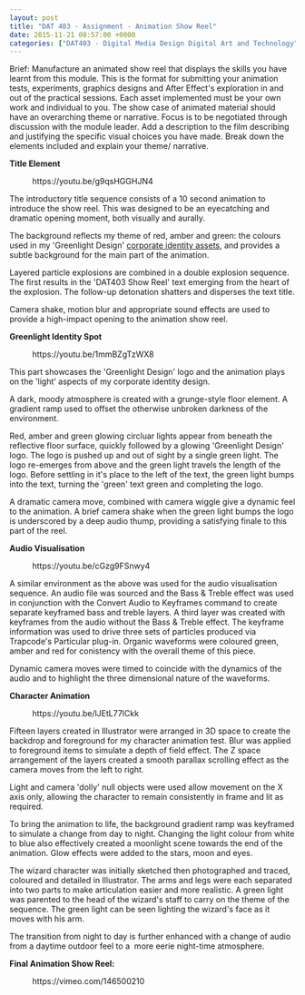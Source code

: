 ```yaml
---
layout: post
title: "DAT 403 - Assignment - Animation Show Reel"
date: 2015-11-21 08:57:00 +0000
categories: ["DAT403 - Digital Media Design Digital Art and Technology"]
---
```


Brief: Manufacture an animated show reel that displays the skills you have learnt from this module. This is the format for submitting your animation tests, experiments, graphics designs and After Effect's exploration in and out of the practical sessions. Each asset implemented must be your own work and individual to you. The show case of animated material should have an overarching theme or narrative. Focus is to be negotiated through discussion with the module leader. Add a description to the film describing and justifying the specific visual choices you have made. Break down the elements included and explain your theme/ narrative.

**Title Element**

<figure class="wp-block-embed is-type-video is-provider-youtube wp-block-embed-youtube wp-embed-aspect-16-9 wp-has-aspect-ratio"><div class="wp-block-embed__wrapper">
https://youtu.be/g9qsHGGHJN4
</div></figure>

The introductory title sequence consists of a 10 second animation to introduce the show reel. This was designed to be an eyecatching and dramatic opening moment, both visually and aurally.

<p>The background reflects my theme of red, amber and green: the colours used in my 'Greenlight Design' <a href="http://www.circleseven.co.uk/2015/11/16/dat403-assignment-corporate-identity-design/">corporate identity assets</a>, and provides a subtle background for the main part of the animation.</p>

Layered particle explosions are combined in a double explosion sequence. The first results in the 'DAT403 Show Reel' text emerging from the heart of the explosion. The follow-up detonation shatters and disperses the text title.

Camera shake, motion blur and appropriate sound effects are used to provide a high-impact opening to the animation show reel.

**Greenlight Identity Spot**

<figure class="wp-block-embed is-type-video is-provider-youtube wp-block-embed-youtube wp-embed-aspect-16-9 wp-has-aspect-ratio"><div class="wp-block-embed__wrapper">
https://youtu.be/1mmBZgTzWX8
</div></figure>

This part showcases the 'Greenlight Design' logo and the animation plays on the 'light' aspects of my corporate identity design.

A dark, moody atmosphere is created with a grunge-style floor element. A gradient ramp used to offset the otherwise unbroken darkness of the environment.

Red, amber and green glowing circluar lights appear from beneath the reflective floor surface, quickly followed by a glowing 'Greenlight Design' logo. The logo is pushed up and out of sight by a single green light. The logo re-emerges from above and the green light travels the length of the logo. Before settling in it's place to the left of the text, the green light bumps into the text, turning the 'green' text green and completing the logo.

A dramatic camera move, combined with camera wiggle give a dynamic feel to the animation. A brief camera shake when the green light bumps the logo is underscored by a deep audio thump, providing a satisfying finale to this part of the reel.

**Audio Visualisation**

<figure class="wp-block-embed is-type-video is-provider-youtube wp-block-embed-youtube wp-embed-aspect-16-9 wp-has-aspect-ratio"><div class="wp-block-embed__wrapper">
https://youtu.be/cGzg9FSnwy4
</div></figure>

A similar environment as the above was used for the audio visualisation sequence. An audio file was sourced and the Bass &amp; Treble effect was used in conjunction with the Convert Audio to Keyframes command to create separate keyframed bass and treble layers. A third layer was created with keyframes from the audio without the Bass &amp; Treble effect. The keyframe information was used to drive three sets of particles produced via Trapcode's Particular plug-in. Organic waveforms were coloured green, amber and red for conistency with the overall theme of this piece.

Dynamic camera moves were timed to coincide with the dynamics of the audio and to highlight the three dimensional nature of the waveforms.

**Character Animation**

<figure class="wp-block-embed is-type-video is-provider-youtube wp-block-embed-youtube wp-embed-aspect-16-9 wp-has-aspect-ratio"><div class="wp-block-embed__wrapper">
https://youtu.be/lJEtL77lCkk
</div></figure>

Fifteen layers created in Illustrator were arranged in 3D space to create the backdrop and foreground for my character animation test. Blur was applied to foreground items to simulate a depth of field effect. The Z space arrangement of the layers created a smooth parallax scrolling effect as the camera moves from the left to right.

Light and camera 'dolly' null objects were used allow movement on the X axis only, allowing the character to remain consistently in frame and lit as required.

To bring the animation to life, the background gradient ramp was keyframed to simulate a change from day to night. Changing the light colour from white to blue also effectively created a moonlight scene towards the end of the animation. Glow effects were added to the stars, moon and eyes.

The wizard character was initially sketched then photographed and traced, coloured and detailed in Illustrator. The arms and legs were each separated into two parts to make articulation easier and more realistic. A green light was parented to the head of the wizard's staff to carry on the theme of the sequence. The green light can be seen lighting the wizard's face as it moves with his arm.

The transition from night to day is further enhanced with a change of audio from a daytime outdoor feel to a&nbsp; more eerie night-time atmosphere.

**Final Animation Show Reel:**

<figure class="wp-block-embed is-type-video is-provider-vimeo wp-block-embed-vimeo wp-embed-aspect-16-9 wp-has-aspect-ratio"><div class="wp-block-embed__wrapper">
https://vimeo.com/146500210
</div></figure>
